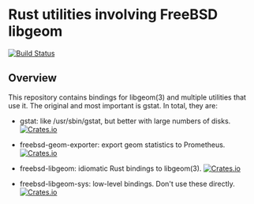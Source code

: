 # Rust utilities involving FreeBSD libgeom

[![Build Status](https://api.cirrus-ci.com/github/asomers/gstat-rs.svg)](https://cirrus-ci.com/github/asomers/gstat-rs)

## Overview

This repository contains bindings for libgeom(3) and multiple utilities that
use it.  The original and most important is gstat.  In total, they are:

* gstat: like /usr/sbin/gstat, but better with large numbers of disks. 
[![Crates.io](https://img.shields.io/crates/v/gstat.svg)](https://crates.io/crates/gstat)

* freebsd-geom-exporter: export geom statistics to Prometheus. [![Crates.io](https://img.shields.io/crates/v/freebsd-geom-exporter.svg)](https://crates.io/crates/freebsd-geom-exporter)

* freebsd-libgeom: idiomatic Rust bindings to libgeom(3). [![Crates.io](https://img.shields.io/crates/v/freebsd-libgeom.svg)](https://crates.io/crates/freebsd-libgeom)

* freebsd-libgeom-sys: low-level bindings.  Don't use these directly. [![Crates.io](https://img.shields.io/crates/v/freebsd-libgeom-sys.svg)](https://crates.io/crates/freebsd-libgeom-sys)
